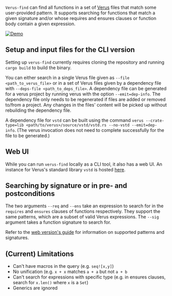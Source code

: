 `Verus-find` can find all functions in a set of [Verus](https://github.com/verus-lang/verus) files
that match some user-provided pattern. It supports searching for functions that match a given
signature and/or whose requires and ensures clauses or function body contain a given expression.

[![Demo](https://asciinema.org/a/MJA4otTMWkblwCtN1rnsUKrWP.svg)](https://asciinema.org/a/MJA4otTMWkblwCtN1rnsUKrWP)


## Setup and input files for the CLI version

Setting up `verus-find` currently requires cloning the repository and running `cargo build` to build
the binary.

You can either search in a single Verus file given as `--file <path_to_verus_file>` or in a set of
Verus files given by a dependency file with `--deps-file <path_to_deps_file>`. A dependency file can
be generated for a verus project by running verus with the option `--emit=dep-info`. The dependency
file only needs to be regenerated if files are added or removed to/from a project. Any changes in
the files' content will be picked up without rebuilding the dependency file.

A dependency file for `vstd` can be built using the command `verus --crate-type=lib
<path/to/verus>/source/vstd/vstd.rs --no-vstd --emit=dep-info`. (The verus invocation does not need
to complete successfully for the file to be generated.)

## Web UI

While you can run `verus-find` locally as a CLI tool, it also has a web UI. An instance for Verus's standard library `vstd` is hosted [here](https://matthias-brun.ch/verus-find/).

## Searching by signature or in pre- and postconditions

The two arguments `--req` and `--ens` take an expression to search for in the `requires` and `ensures` clauses of
functions respectively. They support the same patterns, which are a subset of valid Verus
expressions. The `--sig` argument takes a function signature to search for.

Refer to the [web version's guide](https://matthias-brun.ch/verus-find/guide.html) for information on supported patterns and signatures.

## (Current) Limitations

- Can't have macros in the query (e.g. `seq![x,y]`)
- No unification (e.g. `x + x` matches `a + a` but not `a + b`
- Can't search for expressions with specific type (e.g. in ensures clauses, search for `x.len()`
  where `x` is a `Set`)
- Generics are ignored
